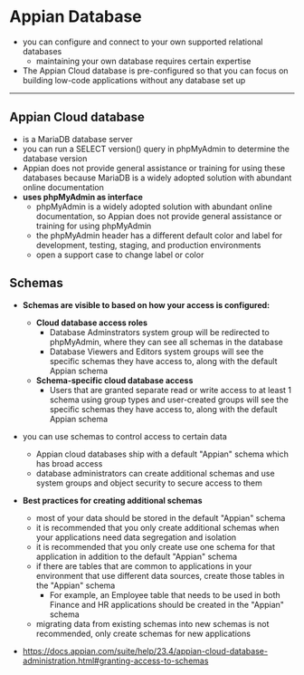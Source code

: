 # Appian Database
- you can configure and connect to your own supported relational databases
    -  maintaining your own database requires certain expertise 
- The Appian Cloud database is pre-configured so that you can focus on building low-code applications without any database set up

---

## Appian Cloud database
- is a MariaDB database server
- you can run a SELECT version() query in phpMyAdmin to determine the database version 
- Appian does not provide general assistance or training for using these databases because MariaDB is a widely adopted solution with abundant online documentation
- **uses phpMyAdmin as interface**
    - phpMyAdmin is a widely adopted solution with abundant online documentation, so Appian does not provide general assistance or training for using phpMyAdmin
    - the phpMyAdmin header has a different default color and label for development, testing, staging, and production environments
    - open a support case to change label or color

## Schemas
- **Schemas are visible to based on how your access is configured:**
    - **Cloud database access roles**
        - Database Adminstrators system group will be redirected to phpMyAdmin, where they can see all schemas in the database
        - Database Viewers and Editors system groups will see the specific schemas they have access to, along with the default Appian schema
    - **Schema-specific cloud database access**
        - Users that are granted separate read or write access to at least 1 schema using group types and user-created groups will see the specific schemas they have access to, along with the default Appian schema
- you can use schemas to control access to certain data
    - Appian cloud databases ship with a default "Appian" schema which has broad access
    - database administrators can create additional schemas and use system groups and object security to secure access to them
- **Best practices for creating additional schemas**
    - most of your data should be stored in the default "Appian" schema
    - it is recommended that you only create additional schemas when your applications need data segregation and isolation
    - it is recommended that you only create use one schema for that application in addition to the default "Appian" schema
    - if there are tables that are common to applications in your environment that use different data sources, create those tables in the "Appian" schema
        - For example, an Employee table that needs to be used in both Finance and HR applications should be created in the "Appian" schema
    - migrating data from existing schemas into new schemas is not recommended, only create schemas for new applications

- https://docs.appian.com/suite/help/23.4/appian-cloud-database-administration.html#granting-access-to-schemas
